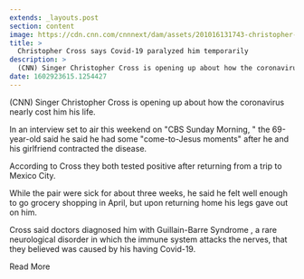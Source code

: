 ```yaml
--- 
extends: _layouts.post 
section: content 
image: https://cdn.cnn.com/cnnnext/dam/assets/201016131743-christopher-cross-file-restricted-super-tease.jpg 
title: > 
  Christopher Cross says Covid-19 paralyzed him temporarily 
description: > 
  (CNN) Singer Christopher Cross is opening up about how the coronavirus nearly cost him his life.In an interview set to air this weekend on "CBS Sunday Morning, " the 69-year-old said he said he had some "come-to-Jesus moments" after he and his girlfriend contracted the disease.According to Cross they both tested positive after returning from a trip to Mexico City.While the pair were sick for about three weeks, he said he felt well enough to go grocery shopping in April, but upon returning home his legs gave out on him.Cross said doctors diagnosed him with Guillain-Barre Syndrome , a rare neurological disorder in which the immune system attacks the nerves, that they believed was caused by his having Covid-19. 
date: 1602923615.1254427 
--- 
```

(CNN) Singer Christopher Cross is opening up about how the coronavirus nearly cost him his life.

In an interview set to air this weekend on "CBS Sunday Morning, " the 69-year-old said he said he had some "come-to-Jesus moments" after he and his girlfriend contracted the disease.

According to Cross they both tested positive after returning from a trip to Mexico City.

While the pair were sick for about three weeks, he said he felt well enough to go grocery shopping in April, but upon returning home his legs gave out on him.

Cross said doctors diagnosed him with Guillain-Barre Syndrome , a rare neurological disorder in which the immune system attacks the nerves, that they believed was caused by his having Covid-19.

Read More